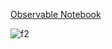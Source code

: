 [Observable Notebook](https://observablehq.com/d/1d032f31d7332ee1)

![f2](https://github.com/user-attachments/assets/e05e0491-2b8e-44d3-8813-945f2f96f115)
